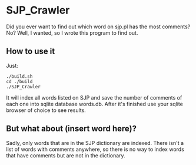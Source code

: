 # SJP_Crawler

Did you ever want to find out which word on sjp.pl has the most comments? No? Well, I wanted, so I wrote this program to find out.

## How to use it
Just:
```
./build.sh
cd ./build
./SJP_Crawler
```
It will index all words listed on SJP and save the number of comments of each one into sqlite database words.db. After it's finished use your sqlite browser of choice to see results.

## But what about (insert word here)?
Sadly, only words that are in the SJP dictionary are indexed. There isn't a list of words with comments anywhere, so there is no way to index words that have comments but are not in the dictionary. 
